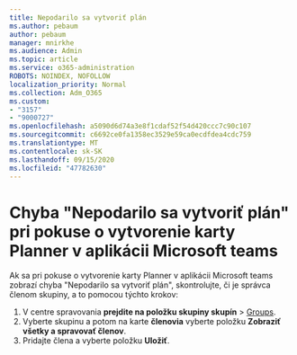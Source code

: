 ```yaml
---
title: Nepodarilo sa vytvoriť plán
ms.author: pebaum
author: pebaum
manager: mnirkhe
ms.audience: Admin
ms.topic: article
ms.service: o365-administration
ROBOTS: NOINDEX, NOFOLLOW
localization_priority: Normal
ms.collection: Adm_O365
ms.custom:
- "3157"
- "9000727"
ms.openlocfilehash: a5090d6d74a3e8f1cdaf52f54d420ccc7c90c107
ms.sourcegitcommit: c6692ce0fa1358ec3529e59ca0ecdfdea4cdc759
ms.translationtype: MT
ms.contentlocale: sk-SK
ms.lasthandoff: 09/15/2020
ms.locfileid: "47782630"
---
```

# <a name="failed-to-create-the-plan-error-when-trying-to-create-a-planner-tab-in-microsoft-teams"></a>Chyba "Nepodarilo sa vytvoriť plán" pri pokuse o vytvorenie karty Planner v aplikácii Microsoft teams

Ak sa pri pokuse o vytvorenie karty Planner v aplikácii Microsoft teams zobrazí chyba "Nepodarilo sa vytvoriť plán", skontrolujte, či je správca členom skupiny, a to pomocou týchto krokov:

1. V centre spravovania **prejdite na položku skupiny skupín**  >  [Groups](https://admin.microsoft.com/Adminportal/Home?source=applauncher#/groups). 
2. Vyberte skupinu a potom na karte **členovia** vyberte položku **Zobraziť všetky a spravovať členov**.
3. Pridajte člena a vyberte položku **Uložiť**.